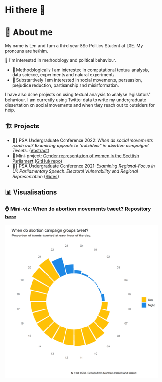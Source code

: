 # Hi there 👋

# 👨 About me  

My name is Len and I am a third year BSc Politics Student at LSE. My pronouns are he/him. 

🤔 I'm interested in methodology and political behaviour. 

* 🧰 Methodologically I am interested in computational textual analysis, data science, experiments and natural experiments.
* 🔎 Substantively I am interested in social movements, persuasion, prejudice reduction, partisanship and misinformation.

I have also done projects on using textual analysis to analyse legislators' behaviour. I am currently using Twitter data to write my undergraduate dissertation on social movements and when they reach out to outsiders for help.

## 🏗️ Projects 
* 🧑‍🏫 PSA Undergraduate Conference 2022: *When do social movements reach out? Examining appeals to "outsiders" in abortion campaigns' Tweets.* ([Abstract](https://github.com/lenmetson/lenmetson/blob/94caff4966ad79f4d58535b644b3ab8d5f511f36/files/psa-abstract.pdf))
* 🔎 Mini-project: [Gender representation of women in the Scottish Parliament](https://lenmetson.github.io/MSP-gender-speeches/) ([GitHub repo](https://github.com/lenmetson/MSP-gender-speeches))
* 🧑‍🏫 PSA Undergraduate Conference 2021: *Examining Regional-Focus in UK Parliamentary Speech: Electoral Vulnerability and Regional Representation* ([Slides](https://github.com/lenmetson/lenmetson/blob/34b00e5bf26b08b14b819b2167e5a86c14742331/files/psa_presentation_metson.pdf))

## 📊 Visualisations 

### ⌚ Mini-viz: When do abortion movements tweet? Repository [here](https://github.com/lenmetson/circle-plot-tweet-time)
![Circular bar plot](https://github.com/lenmetson/circle-plot-tweet-time/blob/5265372f2bdc88c7e6d64d201e21ea482bc43668/time_plot.png)
